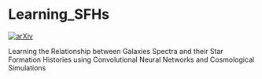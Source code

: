 # Learning_SFHs

[![arXiv](https://img.shields.io/badge/arXiv-1903.10457-red.svg)](https://arxiv.org/abs/1903.10457)

Learning the Relationship between Galaxies Spectra and their Star Formation Histories using Convolutional Neural Networks and Cosmological Simulations
